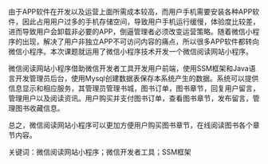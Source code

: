 由于APP软件在开发以及运营上面所需成本较高，而用户手机需要安装各种APP软件，因此占用用户过多的手机存储空间，导致用户手机运行缓慢，体验度比较差，进而导致用户会卸载非必要的APP，倒逼管理者必须改变运营策略。随着微信小程序的出现，解决了用户非独立APP不可访问内容的痛点，所以很多APP软件都转向微信小程序。本次课题就运用了微信小程序技术开发一个微信阅读网站小程序。
 
微信阅读网站小程序借助微信开发者工具开发用户前端，使用SSM框架和Java语言开发管理员后台，使用Mysql创建数据表保存本系统产生的数据。系统可以提供信息显示和相应服务，其管理员管理书城，图书订单，图书章节，回复用户留言，管理用户以及阅读资讯。用户购买并支付图书订单，查看图书章节，发布留言，管理图书收藏信息。

总之，微信阅读网站小程序可以更加方便用户购买图书章节，在线阅读图书各个章节内容。

关键词：微信阅读网站小程序；微信开发者工具；SSM框架
